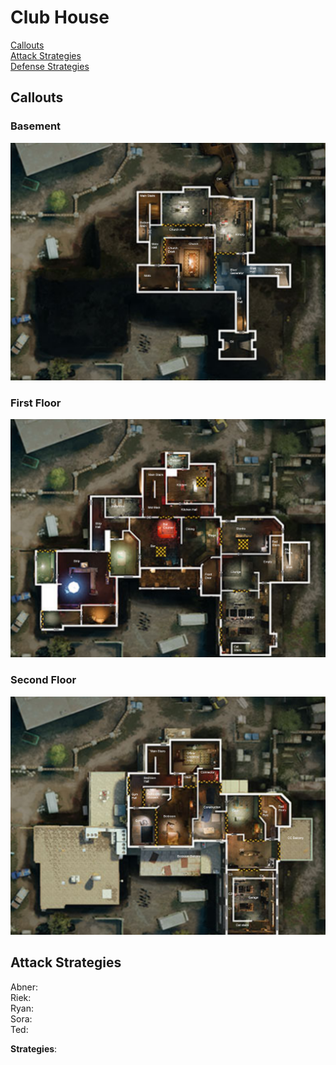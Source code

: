 # Club House

[Callouts](#callouts)\
[Attack Strategies](#attack-strategies)\
[Defense Strategies](#defense-strategies)

## Callouts

### Basement

![Basement](images/clubhouse_basement_callouts.png)

### First Floor

![First Floor](images/clubhouse_first_floor_callouts.png)

### Second Floor

![Second Floor](images/clubhouse_second_floor_callouts.png)

## Attack Strategies

Abner: \
Riek: \
Ryan: \
Sora: \
Ted:

**Strategies**:

